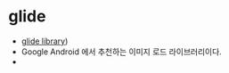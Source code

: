 glide
===
* [glide library](https://github.com/bumptech/glide))
* Google Android 에서 추천하는 이미지 로드 라이브러리이다.
* 

